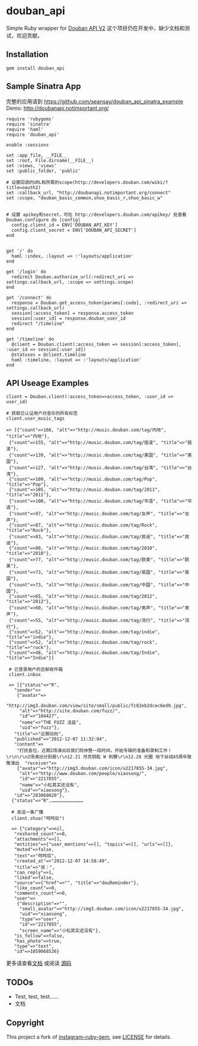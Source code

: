 # douban_api
Simple Ruby wrapper for [Douban API V2](http://developers.douban.com/wiki/?title=api_v2)
这个项目仍在开发中，缺少文档和测试，欢迎贡献。
## Installation
    gem install douban_api


## Sample Sinatra App

完整的应用请到 https://github.com/seansay/douban_api_sinatra_example 
Demo: http://doubanapi.notimportant.org/

    require 'rubygems'
    require 'sinatra'
    require 'haml'
    require 'douban_api'

    enable :sessions

    set :app_file, __FILE__
    set :root, File.dirname(__FILE__)
    set :views, 'views'
    set :public_folder, 'public'

    # 设置回调的URL和所需的scope(http://developers.douban.com/wiki/?title=oauth2)
    set :callback_url, "http://doubanapi.notimportant.org/connect"
    set :scope, "douban_basic_common,shuo_basic_r,shuo_basic_w"


    # 设置 apikey和secret，可在 http://developers.douban.com/apikey/ 处查看
    Douban.configure do |config|
      config.client_id = ENV['DOUBAN_API_KEY']
      config.client_secret = ENV['DOUBAN_API_SECRET']
    end


    get '/' do
      haml :index, :layout => :'layouts/application'
    end

    get '/login' do
      redirect Douban.authorize_url(:redirect_uri => settings.callback_url, :scope => settings.scope)
    end

    get '/connect' do
      response = Douban.get_access_token(params[:code], :redirect_uri => settings.callback_url)
      session[:access_token] = response.access_token
      session[:user_id] = response.douban_user_id
      redirect "/timeline"
    end

    get '/timeline' do
      @client = Douban.client(:access_token => session[:access_token], :user_id => session[:user_id])
      @statuses = @client.timeline
      haml :timeline, :layout => :'layouts/application'
    end

## API Useage Examples

    client = Douban.client(:access_token=>access_token, :user_id => user_id)

    # 获取已认证用户对音乐的所有标签
    client.user_music_tags

    => [{"count"=>166, "alt"=>"http://music.douban.com/tag/内地", "title"=>"内地"},
     {"count"=>155, "alt"=>"http://music.douban.com/tag/摇滚", "title"=>"摇滚"},
     {"count"=>139, "alt"=>"http://music.douban.com/tag/美国", "title"=>"美国"},
     {"count"=>127, "alt"=>"http://music.douban.com/tag/台湾", "title"=>"台湾"},
     {"count"=>109, "alt"=>"http://music.douban.com/tag/Pop", "title"=>"Pop"},
     {"count"=>105, "alt"=>"http://music.douban.com/tag/2011", "title"=>"2011"},
     {"count"=>100, "alt"=>"http://music.douban.com/tag/华语", "title"=>"华语"},
     {"count"=>97, "alt"=>"http://music.douban.com/tag/女声", "title"=>"女声"},
     {"count"=>87, "alt"=>"http://music.douban.com/tag/Rock", "title"=>"Rock"},
     {"count"=>83, "alt"=>"http://music.douban.com/tag/民谣", "title"=>"民谣"},
     {"count"=>80, "alt"=>"http://music.douban.com/tag/2010", "title"=>"2010"},
     {"count"=>77, "alt"=>"http://music.douban.com/tag/欧美", "title"=>"欧美"},
     {"count"=>73, "alt"=>"http://music.douban.com/tag/英国", "title"=>"英国"},
     {"count"=>73, "alt"=>"http://music.douban.com/tag/中国", "title"=>"中国"},
     {"count"=>65, "alt"=>"http://music.douban.com/tag/2012", "title"=>"2012"},
     {"count"=>60, "alt"=>"http://music.douban.com/tag/男声", "title"=>"男声"},
     {"count"=>55, "alt"=>"http://music.douban.com/tag/流行", "title"=>"流行"},
     {"count"=>52, "alt"=>"http://music.douban.com/tag/indie", "title"=>"indie"},
     {"count"=>52, "alt"=>"http://music.douban.com/tag/rock", "title"=>"rock"},
     {"count"=>48, "alt"=>"http://music.douban.com/tag/Indie", "title"=>"Indie"}]  
     
     # 已登录用户的豆邮收件箱
     client.inbox
     
     => [{"status"=>"R",
       "sender"=>
        {"avatar"=>
          "http://img3.douban.com/view/site/small/public/fc82eb2dcec6ed0.jpg",
         "alt"=>"http://site.douban.com/fuzz/",
         "id"=>"104427",
         "name"=>"THE FUZZ 法兹",
         "uid"=>"fuzz"},
       "title"=>"近期动向",
       "published"=>"2012-12-07 11:32:04",
       "content"=>
        "打扰各位，近期2场演出后我们将休整一段时间，开始专辑的准备和录制工作！\r\n\r\n2场演出分别是\r\n12.21 月亮钥匙 W 刺猬\r\n12.28 光圈 地下丝绒45周年致敬演出  "receiver"=>
        {"avatar"=>"http://img3.douban.com/icon/u2217855-34.jpg",
         "alt"=>"http://www.douban.com/people/xiaosong/",
         "id"=>"2217855",
         "name"=>"小松其实还没有",
         "uid"=>"xiaosong"},
       "id"=>"283060020"},
      {"status"=>"R",………………………………
     
      # 发送一条广播
      client.shuo("呵呵后")
      
      => {"category"=>nil,
       "reshared_count"=>0,
       "attachments"=>[],
       "entities"=>{"user_mentions"=>[], "topics"=>[], "urls"=>[]},
       "muted"=>false,
       "text"=>"呵呵后",
       "created_at"=>"2012-12-07 14:58:49",
       "title"=>"说：",
       "can_reply"=>1,
       "liked"=>false,
       "source"=>{"href"=>"", "title"=>"douReminder"},
       "like_count"=>0,
       "comments_count"=>0,
       "user"=>
        {"description"=>"",
         "small_avatar"=>"http://img3.douban.com/icon/u2217855-34.jpg",
         "uid"=>"xiaosong",
         "type"=>"user",
         "id"=>"2217855",
         "screen_name"=>"小松其实还没有"},
       "is_follow"=>false,
       "has_photo"=>true,
       "type"=>"text",
       "id"=>1059068526}
       
更多请查看[文档](http://rdoc.info/github/seansay/douban_api/master/frames) 或阅读 [源码](https://github.com/seansay/douban_api/tree/master/lib/douban_api/client)
     
## TODOs

* Test, test, test……
* 文档

## Copyright
This project a fork of [instagram-ruby-gem](https://github.com/Instagram/instagram-ruby-gem),  see [LICENSE](https://github.com/seansay/douban_api/blob/master/LICENSE.md) for details.